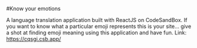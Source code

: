 #Know your emotions

A language translation application built with ReactJS on CodeSandBox. If you want to know what a particular emoji represents this is your site... give a shot at finding emoji meaning using this application and have fun.
Link: https://cqsgi.csb.app/
